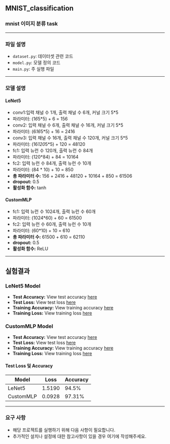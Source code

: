 ## MNIST_classification

### mnist 이미지 분류 task

---

### 파일 설명

- `dataset.py`: 데이터셋 관련 코드
- `model.py`: 모델 정의 코드
- `main.py`: 주 실행 파일

---

### 모델 설명

#### LeNet5
- conv1:입력 채널 수 1개, 출력 채널 수 6개, 커널 크기 5*5
- 파라미터: (1*6*5*5) + 6 = 156
- conv2: 입력 채널 수 6개, 출력 채널 수 16개, 커널 크기 5*5
- 파라미터: (6*16*5*5) + 16 = 2416
- conv3: 입력 채널 수 16개, 출력 채널 수 120개, 커널 크기 5*5
- 파라미터: (16*120*5*5) + 120 = 48120
- fc1: 입력 뉴런 수 120개, 출력 뉴런 수 84개
- 파라미터: (120*84) + 84 = 10164
- fc2: 입력 뉴런 수 84개, 출력 뉴런 수 10개
- 파라미터: (84 * 10) + 10 = 850
- **총 파라미터 수:** 156 + 2416 + 48120 + 10164 + 850 = 61506
- **dropout:** 0.5
- **활성화 함수:** tanh

#### CustomMLP
- fc1: 입력 뉴런 수 1024개, 출력 뉴런 수 60개
- 파라미터: (1024*60) + 60 = 61500
- fc2: 입력 뉴런 수 60개, 출력 뉴런 수 10개
- 파라미터: (60*10) + 10 = 610
- **총 파라미터 수:** 61500 + 610 = 62110
- **dropout:** 0.5
- **활성화 함수:** ReLU
---

## 실험결과
### LeNet5 Model

- **Test Accuracy:** View test accuracy [here](https://github.com/KimYohan0317/mnist_classification/blob/main/img/plot_LeNet5_test_acc.png)
- **Test Loss:** View test loss [here](https://github.com/KimYohan0317/mnist_classification/blob/main/img/plot_LeNet5_test_loss.png)
- **Training Accuracy:** View training accuracy [here](https://github.com/KimYohan0317/mnist_classification/blob/main/img/plot_LeNet5_train_acc.png)
- **Training Loss:** View training loss [here](https://github.com/KimYohan0317/mnist_classification/blob/main/img/plot_LeNet5_train_loss.png)

### CustomMLP Model

- **Test Accuracy:** View test accuracy [here](https://github.com/KimYohan0317/mnist_classification/blob/main/img/plot_CustomMLP_test_acc.png)
- **Test Loss:** View test loss [here](https://github.com/KimYohan0317/mnist_classification/blob/main/img/plot_CustomMLP_test_loss.png)
- **Training Accuracy:** View training accuracy [here](https://github.com/KimYohan0317/mnist_classification/blob/main/img/plot_CustomMLP_train_acc.png)
- **Training Loss:** View training loss [here](https://github.com/KimYohan0317/mnist_classification/blob/main/img/plot_CustomMLP_train_loss.png)

#### Test Loss 및 Accuracy

| Model | Loss | Accuracy |
|-------|-----------|----------|
|   LeNet5   |    1.5190  |   94.5%  |
|   CustomMLP   |    0.0928  |   97.31%  |

---

### 요구 사항

- 해당 프로젝트를 실행하기 위해 다음 사항이 필요합니다.
- 추가적인 설치나 설정에 대한 참고사항이 있을 경우 여기에 작성해주세요.
